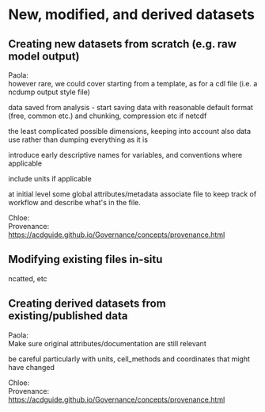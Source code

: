 # New, modified, and derived datasets

## Creating new datasets from scratch (e.g. raw model output)

Paola:  
however rare, we could cover starting from a template, as for a cdl file (i.e. a ncdump output style file)

data saved from analysis - start saving data with reasonable default format (free, common etc.) and chunking, compression etc if netcdf

the least complicated possible dimensions, keeping into account also data use rather than dumping everything as it is

introduce early descriptive names for variables, and conventions where applicable

include units if applicable

at initial level some global attributes/metadata associate file to keep track of workflow and describe what's in the file.

Chloe:  
Provenance: https://acdguide.github.io/Governance/concepts/provenance.html

## Modifying existing files in-situ
ncatted, etc

## Creating derived datasets from existing/published data

Paola:  
Make sure original attributes/documentation are still relevant

be careful particularly with units, cell_methods and coordinates that might have changed

Chloe:  
Provenance: https://acdguide.github.io/Governance/concepts/provenance.html